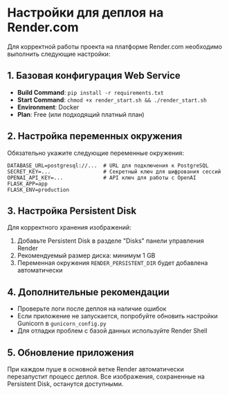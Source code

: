# Настройки для деплоя на Render.com

Для корректной работы проекта на платформе Render.com необходимо выполнить следующие настройки:

## 1. Базовая конфигурация Web Service

- **Build Command**: `pip install -r requirements.txt`
- **Start Command**: `chmod +x render_start.sh && ./render_start.sh`
- **Environment**: Docker
- **Plan**: Free (или подходящий платный план)

## 2. Настройка переменных окружения

Обязательно укажите следующие переменные окружения:

```
DATABASE_URL=postgresql://...  # URL для подключения к PostgreSQL
SECRET_KEY=...                 # Секретный ключ для шифрования сессий
OPENAI_API_KEY=...             # API ключ для работы с OpenAI
FLASK_APP=app
FLASK_ENV=production
```

## 3. Настройка Persistent Disk

Для корректного хранения изображений:

1. Добавьте Persistent Disk в разделе "Disks" панели управления Render
2. Рекомендуемый размер диска: минимум 1 GB
3. Переменная окружения `RENDER_PERSISTENT_DIR` будет добавлена автоматически

## 4. Дополнительные рекомендации

- Проверьте логи после деплоя на наличие ошибок
- Если приложение не запускается, попробуйте обновить настройки Gunicorn в `gunicorn_config.py`
- Для отладки проблем с базой данных используйте Render Shell

## 5. Обновление приложения

При каждом пуше в основной ветке Render автоматически перезапустит процесс деплоя.
Все изображения, сохраненные на Persistent Disk, останутся доступными.
